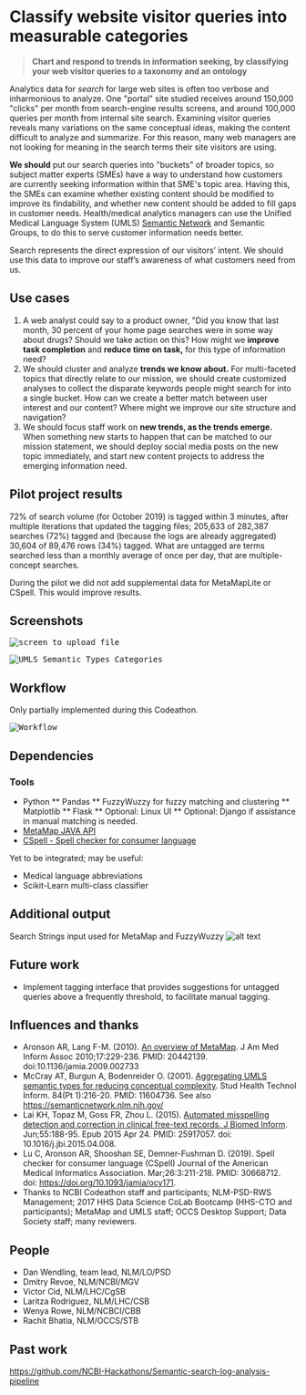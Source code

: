 # Classify website visitor queries into measurable categories

> **Chart and respond to trends in information seeking, by classifying your web visitor queries to a taxonomy and an ontology**

Analytics data for *search* for large web sites is often too verbose and inharmonious to analyze. One "portal" site studied receives around 150,000 "clicks" per month from search-engine results screens, and around 100,000 queries per month from internal site search. Examining visitor queries reveals many variations on the same conceptual ideas, making the content difficult to analyze and summarize. For this reason, many web managers are not looking for meaning in the search terms their site visitors are using. 

**We should** put our search queries into "buckets" of broader topics, so subject matter experts (SMEs) have a way to understand how customers are currently seeking information within that SME's topic area. Having this, the SMEs can examine whether existing content should be modified to improve its findability, and whether new content should be added to fill gaps in customer needs. Health/medical analytics managers can use the Unified Medical Language System (UMLS) [Semantic Network](https://semanticnetwork.nlm.nih.gov/) and Semantic Groups, to do this to serve customer information needs better.

Search represents the direct expression of our visitors’ intent. We should use this data to improve our staff’s awareness of what customers need from us.


## Use cases

1. A web analyst could say to a product owner, "Did you know that last month, 30 percent of your home page searches were in some way about drugs? Should we take action on this? How might we **improve task completion** and **reduce time on task,** for this type of information need?
2. We should cluster and analyze **trends we know about.** For multi-faceted topics that directly relate to our mission, we should create customized analyses to collect the disparate keywords people might search for into a single bucket. How can we create a better match between user interest and our content? Where might we improve our site structure and navigation? 
3. We should focus staff work on **new trends, as the trends emerge.** When something new starts to happen that can be matched to our mission statement, we should deploy social media posts on the new topic immediately, and start new content projects to address the emerging information need.


## Pilot project results

72% of search volume (for October 2019) is tagged within 3 minutes, after multiple iterations that updated the tagging files; 205,633 of 282,387 searches (72%) tagged and (because the logs are already aggregated) 30,604 of 89,476 rows (34%) tagged. What are untagged are terms searched less than a monthly average of once per day, that are multiple-concept searches.

During the pilot we did not add supplemental data for MetaMapLite or CSpell. This would improve results. 


## Screenshots

<kbd><img src="https://github.com/NCBI-Codeathons/Use-UMLS-and-Python-to-classify-website-visitor-queries-into-measurable-categories/blob/master/screenshot-input.png" alt="screen to upload file" /></kbd>

<kbd><img src="https://github.com/NCBI-Codeathons/Use-UMLS-and-Python-to-classify-website-visitor-queries-into-measurable-categories/blob/master/metamap%20output.JPG" alt="UMLS Semantic Types Categories" /></kbd>


## Workflow

Only partially implemented during this Codeathon.

<kbd><img src="https://github.com/NCBI-Codeathons/Use-UMLS-and-Python-to-classify-website-visitor-queries-into-measurable-categories/blob/master/workflow.png" alt="Workflow" /></kbd>

## Dependencies

### Tools

* Python
** Pandas
** FuzzyWuzzy for fuzzy matching and clustering
** Matplotlib
** Flask
** Optional: Linux UI
** Optional: Django if assistance in manual matching is needed.
* [MetaMap JAVA API](https://metamap.nlm.nih.gov/JavaApi.shtml)
* [CSpell - Spell checker for consumer language](https://lsg3.nlm.nih.gov/LexSysGroup/Projects/cSpell/current/web/index.html)

Yet to be integrated; may be useful:

- Medical language abbreviations
- Scikit-Learn multi-class classifier


## Additional output

Search Strings input used for MetaMap and FuzzyWuzzy
![alt text](https://github.com/NCBI-Codeathons/Use-UMLS-and-Python-to-classify-website-visitor-queries-into-measurable-categories/blob/master/wordcloud_search_strings.JPG "Search terms")

## Future work

- Implement tagging interface that provides suggestions for untagged queries above a frequently threshold, to facilitate manual tagging.


## Influences and thanks

* Aronson AR, Lang F-M. (2010). [An overview of MetaMap](https://ii.nlm.nih.gov/Publications/Papers/JAMIA.2010.17.Aronson.pdf). J Am Med Inform Assoc 2010;17:229-236. PMID: 20442139. doi:10.1136/jamia.2009.002733
* McCray AT, Burgun A, Bodenreider O. (2001). [Aggregating UMLS semantic types for reducing conceptual complexity](https://www.ncbi.nlm.nih.gov/pubmed/?term=11604736). Stud Health Technol Inform. 84(Pt 1):216-20. PMID: 11604736. See also https://semanticnetwork.nlm.nih.gov/
* Lai KH, Topaz M, Goss FR, Zhou L. (2015). [Automated misspelling detection and correction in clinical free-text records. J Biomed Inform](https://www.ncbi.nlm.nih.gov/pubmed/?term=25917057%5Buid%5D). Jun;55:188-95. Epub 2015 Apr 24. PMID: 25917057. doi: 10.1016/j.jbi.2015.04.008.
* Lu C, Aronson AR, Shooshan SE, Demner-Fushman D. (2019). Spell checker for consumer language (CSpell) Journal of the American Medical Informatics Association. Mar;26:3:211-218. PMID: 30668712. doi: https://doi.org/10.1093/jamia/ocy171. 
* Thanks to NCBI Codeathon staff and participants; NLM-PSD-RWS Management; 2017 HHS Data Science CoLab Bootcamp (HHS-CTO and participants); MetaMap and UMLS staff; OCCS Desktop Support; Data Society staff; many reviewers.


## People

* Dan Wendling, team lead, NLM/LO/PSD
* Dmitry Revoe, NLM/NCBI/MGV
* Victor Cid, NLM/LHC/CgSB
* Laritza Rodriguez, NLM/LHC/CSB
* Wenya Rowe, NLM/NCBCI/CBB
* Rachit Bhatia, NLM/OCCS/STB

## Past work

https://github.com/NCBI-Hackathons/Semantic-search-log-analysis-pipeline
